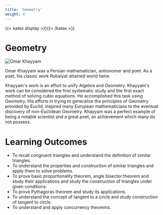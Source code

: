 ```yaml
---
title: 'Geometry'
weight: 4
---
```

{{< katex display >}}{{< /katex >}}
# Geometry

 ![Omar Khayyam](omar.png)

Omar Khayyam was a Persian mathematician, astronomer and poet. As a poet, his classic work Rubaiyat attained world fame.

Khayyam's work is an effort to unify Algebra and Geometry. Khayyam's work can be considered the first systematic study and the first exact method of solving cubic equations. He accomplished this task using Geometry. His efforts in trying to generalize the principles of Geometry provided by Euclid, inspired many European mathematicians to the eventual discovery of non-Euclidean Geometry. Khayyam was a perfect example of being a notable scientist and a great poet, an achievement which many do not possess.

# Learning Outcomes

* To recall congruent triangles and understand the 
definition of similar triangles.
* To understand the properties and construction of similar triangles and 
apply them to solve problems.
* To prove basic proportionality theorem, angle bisector theorem and 
study their applications and study the construction of triangles under 
given conditions.
* To prove Pythagoras theorem and study its applications.
* To understand the concept of tangent to a circle and study construction 
of tangent to circle.
* To understand and apply concurrency theorems.


